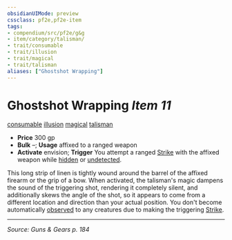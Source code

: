 ```yaml
---
obsidianUIMode: preview
cssclass: pf2e,pf2e-item
tags:
- compendium/src/pf2e/g&g
- item/category/talisman/
- trait/consumable
- trait/illusion
- trait/magical
- trait/talisman
aliases: ["Ghostshot Wrapping"]
---
```

# Ghostshot Wrapping *Item 11*  
[consumable](consumable.md "Consumable Item Trait")  [illusion](illusion.md "Illusion School Trait")  [magical](magical.md "Magical Item Trait")  [talisman](talisman.md "Talisman Item Trait")  

- **Price** 300 gp
- **Bulk** –; **Usage** affixed to a ranged weapon
- **Activate** envision; **Trigger** You attempt a ranged [Strike](strike.md) with the affixed weapon while [hidden](conditions.md#Hidden) or [undetected](conditions.md#Undetected).

This long strip of linen is tightly wound around the barrel of the affixed firearm or the grip of a bow. When activated, the talisman's magic dampens the sound of the triggering shot, rendering it completely silent, and additionally skews the angle of the shot, so it appears to come from a different location and direction than your actual position. You don't become automatically [observed](conditions.md#Observed) to any creatures due to making the triggering [Strike](strike.md).


---
*Source: Guns & Gears p. 184*